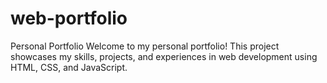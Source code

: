 # web-portfolio
Personal Portfolio Welcome to my personal portfolio! This project showcases my skills, projects, and experiences in web development using HTML, CSS, and JavaScript.
